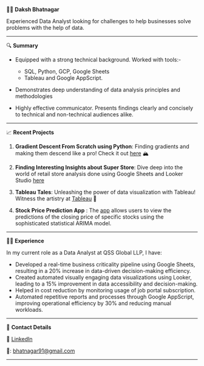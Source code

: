 👨‍💼 **Daksh Bhatnagar**

Experienced Data Analyst looking for challenges to help businesses solve problems with the help of data.

---

 🔍 **Summary**

- Equipped with a strong technical background. Worked with tools:-
  - SQL, Python, GCP, Google Sheets
  - Tableau and Google AppScript.

- Demonstrates deep understanding of data analysis principles and methodologies
- Highly effective communicator. Presents findings clearly and concisely to technical and non-technical audiences alike.
---

 📈 **Recent Projects**

1. **Gradient Descent From Scratch using Python**: Finding gradients and making them descend like a pro! Check it out [here](https://bit.ly/3fwd7JD) 🏔️
   
2. **Finding Interesting Insights about Super Store**: Dive deep into the world of retail store analysis done using Google Sheets and Looker Studio [here](https://docs.google.com/spreadsheets/d/14h0UCZOhi1nQx7oT7DY8SYmqp3S0Y5UssEjkGAuVgXo/edit#gid=312503756) 
   
3. **Tableau Tales**: Unleashing the power of data visualization with Tableau! Witness the artistry at [Tableau](https://public.tableau.com/app/profile/daksh.bhatnagar) 🎨
   
4. **Stock Price Prediction App** : The [app](https://stockpredictions.streamlit.app/) allows users to view the predictions of the closing price of specific stocks using the sophisticated statistical ARIMA model.

---

👨‍💻 **Experience**

In my current role as a Data Analyst at QSS Global LLP, I have:

- Developed a real-time business criticality pipeline using Google Sheets, resulting in a 20% increase in data-driven decision-making efficiency.
- Created automated visually engaging data visualizations using Looker, leading to a 15% improvement in data accessibility and decision-making.
- Helped in cost reduction by monitoring usage of job portal subscription.
- Automated repetitive reports and processes through Google AppScript, improving operational efficiency by 30% and reducing manual workloads.
---

📧 **Contact Details**

🔗 [LinkedIn](https://www.linkedin.com/in/dakshb/)

📧: bhatnagar91@gmail.com

---
